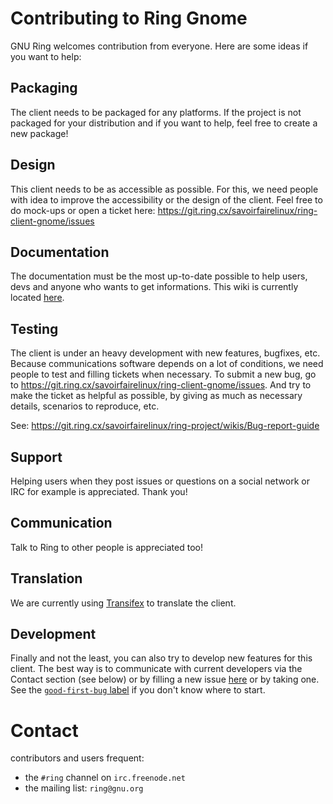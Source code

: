 # Contributing to Ring Gnome

GNU Ring welcomes contribution from everyone. Here are some ideas if you want
to help:

## Packaging

The client needs to be packaged for any platforms.
If the project is not packaged for your distribution and if you want to help,
feel free to create a new package!

## Design

This client needs to be as accessible as possible. For this, we need people with
idea to improve the accessibility or the design of the client. Feel free to do
mock-ups or open a ticket here:
https://git.ring.cx/savoirfairelinux/ring-client-gnome/issues

## Documentation

The documentation must be the most up-to-date possible to help users, devs and
anyone who wants to get informations. This wiki is currently located [here](https://git.ring.cx/savoirfairelinux/ring-project/wikis/home).

## Testing

The client is under an heavy development with new features, bugfixes, etc.
Because communications software depends on a lot of conditions, we need people
to test and filling tickets when necessary. To submit a new bug, go to https://git.ring.cx/savoirfairelinux/ring-client-gnome/issues.
And try to make the ticket as helpful as possible, by giving as much as necessary details, scenarios to reproduce, etc.

See: https://git.ring.cx/savoirfairelinux/ring-project/wikis/Bug-report-guide

## Support

Helping users when they post issues or questions on a social network or IRC for example is appreciated. Thank you!

## Communication

Talk to Ring to other people is appreciated too!

## Translation

We are currently using [Transifex](https://www.transifex.com/savoirfairelinux/ring/) to translate the client.

## Development

Finally and not the least, you can also try to develop new features for this client.
The best way is to communicate with current developers via the Contact section (see below)
or by filling a new issue [here](https://git.ring.cx/savoirfairelinux/ring-client-gnome/issues)
or by taking one. See the [`good-first-bug` label](https://git.ring.cx/savoirfairelinux/ring-client-gnome/issues?label_name%5B%5D=good+first+bug)
if you don't know where to start.

# Contact

contributors and users frequent:
+ the `#ring` channel on `irc.freenode.net`
+ the mailing list: `ring@gnu.org`
